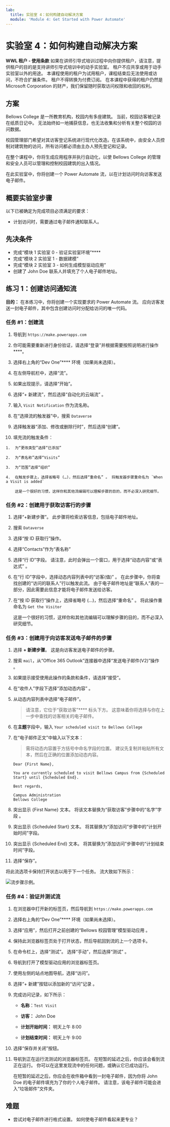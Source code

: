 ```yaml
---
lab:
  title: 实验室 4：如何构建自动解决方案
  module: 'Module 4: Get Started with Power Automate'
---
```


# 实验室 4：如何构建自动解决方案

**WWL 租户 - 使用条款** 如果在讲师引导式培训过程中向你提供租户，请注意，提供租户的目的是支持讲师引导式培训中的动手实验室。 租户不应共享或用于动手实验室以外的用途。 本课程使用的租户为试用租户，课程结束后无法使用或访问，不符合扩展条件。 租户不得转换为付费订阅。 在本课程中获得的租户仍然是 Microsoft Corporation 的财产，我们保留随时获取访问权限和收回的权利。 

## 方案

Bellows College 是一所教育机构，校园内有多座建筑。 当前，校园访客被记录在纸质日记中。 无法始终如一地捕获信息，也无法收集和分析有关整个校园的访问数据。

校园管理部门希望对其访客登记系统进行现代化改造。在该系统中，由安全人员控制对建筑物的访问，所有访问都必须由主办人预先登记和记录。

在整个课程中，你将生成应用程序并执行自动化，以使 Bellows College 的管理和安全人员可以管理和控制校园建筑的出入情况。

在此实验室中，你将创建一个 Power Automate 流，以在计划访问时向访客发送电子邮件。

## 概要实验室步骤

以下已被确定为完成项目必须满足的要求：

- 计划访问时，需要通过电子邮件通知联系人。

## 先决条件

- 完成“模块 1 实验室 0 - 验证实验室环境”****
- 完成“模块 2 实验室 1 - 数据建模”
- 完成“模块 2 实验室 3 - 如何生成模型驱动应用”
- 创建了 John Doe 联系人并填充了个人电子邮件地址。

## 练习 1：创建访问通知流

**目的：** 在本练习中，你将创建一个实现要求的 Power Automate 流。 应向访客发送一封电子邮件，其中包含创建访问时分配给访问的唯一代码。

### 任务 \#1：创建流

1.  导航到 `https://make.powerapps.com`

2.  你可能需要重新进行身份验证，请选择“登录”并根据需要按照说明进行操作****。

3.  选择右上角的“Dev One”**** 环境（如果尚未选择）。

4.  在左侧导航栏中，选择“流”。

5.  如果出现提示，请选择“开始”。

6.  选择“+ 新建流”，然后选择“自动化的云端流” 。

7.  输入 `Visit Notification` 作为流名称。

8.  在“选择流的触发器”中，搜索 `Dataverse`

9.  选择触发器“添加、修改或删除行时”，然后选择“创建”。

10.  填充流的触发条件：

    1.  为“更改类型”选择“已添加”

    2.  为“表名称”选择“Visits”

    3.  为“范围”选择“组织”

    4.  在触发步骤上，选择省略号 (…)，然后选择“重命名” 。 将触发器步骤重命名为 `When a Visit is added` 

        这是一个很好的习惯，这样你和其他流编辑可以理解步骤的目的，而不必深入研究细节。


### 任务 \#2：创建用于获取访客行的步骤

1.  选择“+新建步骤”。 此步骤将检索访客信息，包括电子邮件地址。

2.  搜索 `Dataverse`

3.  选择“按 ID 获取行”操作。

4.  选择“Contacts”作为“表名称”

5.  选择“行 ID”字段。 请注意，此时会弹出一个窗口，用于选择“动态内容”或“表达式” 。

6.  在“行 ID”字段中，选择动态内容列表中的“访客(值)”  。 在此步骤中，你将查找创建的“访问的联系人”行以触发此流。 由于电子邮件地址是“联系人”表的一部分，因此需要此信息才能将电子邮件发送给访客。

7.  在“按 ID 获取行”操作上，选择省略号 (...)，然后选择“重命名”  。 将此操作重命名为 `Get the Visitor`
 
    这是一个很好的习惯，这样你和其他流编辑可以理解步骤的目的，而不必深入研究细节。


### 任务 \#3：创建用于向访客发送电子邮件的步骤

1.  选择 **+ 新建步骤**。 这是向访客发送电子邮件的步骤。

2.  搜索 `mail`，从“Office 365 Outlook”连接器中选择“发送电子邮件(V2)”操作 。

3.  如果提示接受使用此操作的条款和条件，请选择“接受”。

4.  在“收件人”字段下选择“添加动态内容” 。 
    
5.  从动态内容列表中选择“电子邮件”。

    > 请注意，它位于“获取访客”**** 标头下方。 这意味着你将选择与你在上一步中查找的访客相关的电子邮件。

7.  在**主题**字段中，输入 `Your scheduled visit to Bellows College`

8.  在“电子邮件正文”中输入以下文本：

    > 需将动态内容置于方括号中命名字段的位置。 建议先复制并粘贴所有文本，然后在正确的位置添加动态内容。

    ~~~~~~~~~~~~~~~~~~~~~~~~~~~~~~~~~~~~~~~~~~~~~~~~~~~~~~~~~~~~~~~~~~~~~~~~~~~~~~~~
    Dear {First Name},

    You are currently scheduled to visit Bellows Campus from {Scheduled Start} until {Scheduled End}.

    Best regards,

    Campus Administration
    Bellows College
    ~~~~~~~~~~~~~~~~~~~~~~~~~~~~~~~~~~~~~~~~~~~~~~~~~~~~~~~~~~~~~~~~~~~~~~~~~~~~~~~~

8.  突出显示 {First Name} 文本。 将该文本替换为“获取访客”步骤中的“名字”字段 。

9.  突出显示 {Scheduled Start} 文本。 将其替换为“添加访问”步骤中的“计划开始时间”字段。

10.  突出显示 {Scheduled End} 文本。 将其替换为“添加访问”步骤中的“计划结束时间”字段。

11.  选择“保存”。

将此流选项卡保持打开状态以用于下一个任务。 流大致如下所示：

![流步骤示例。](media/4-Flow.png)


### 任务 \#4：验证并测试流

1.  在浏览器中打开新的标签页，然后导航到 `https://make.powerapps.com`

2.  选择右上角的“Dev One”**** 环境（如果尚未选择）。

3.  选择“应用”，然后打开之前创建的“Bellows 校园管理”模型驱动应用 。

3.  保持此浏览器标签页处于打开状态，然后导航回到流的上一个选项卡。

4.  在命令栏上，选择“测试”。 选择“手动”，然后选择“测试” 。

5.  导航到打开了模型驱动应用的浏览器标签页。 

6.  使用左侧的站点地图导航，选择“访问”。

6.  选择“+ 新建”按钮以添加新的“访问”记录 。

7.  完成访问记录，如下所示：

    -   **名称**：`Test Visit`

    -   **访客：** John Doe

    -   **计划开始时间：** 明天上午 8:00

    -   **计划结束时间：** 明天上午 9:00

8.  选择“保存并关闭”按钮。

9.  导航到正在运行流测试的浏览器标签页。 在短暂的延迟之后，你应该会看到流正在运行。 你可以在这里发现流中的任何问题，或确认它已成功运行。

    在短暂的延迟之后，你应会在收件箱中看到一封电子邮件，因为你将 John Doe 的电子邮件填充为了你的个人电子邮件。 请注意，该电子邮件可能会进入“垃圾邮件”文件夹。


## 难题

- 尝试对电子邮件进行格式设置。 如何使电子邮件看起来更专业？


